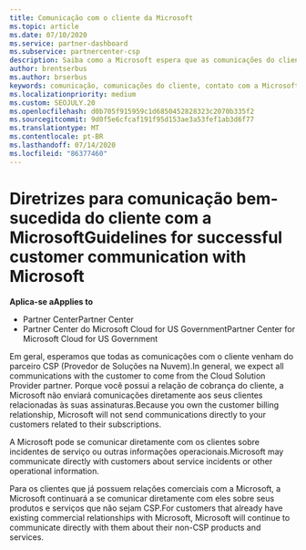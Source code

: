 ```yaml
---
title: Comunicação com o cliente da Microsoft
ms.topic: article
ms.date: 07/10/2020
ms.service: partner-dashboard
ms.subservice: partnercenter-csp
description: Saiba como a Microsoft espera que as comunicações do cliente ocorram entre clientes e parceiros no programa do provedor de soluções na nuvem.
author: brentserbus
ms.author: brserbus
keywords: comunicação, comunicações do cliente, contato com a Microsoft
ms.localizationpriority: medium
ms.custom: SEOJULY.20
ms.openlocfilehash: d0b705f915959c1d6850452828323c2070b335f2
ms.sourcegitcommit: 9d0f5e6cfcaf191f95d153ae3a53fef1ab3d6f77
ms.translationtype: MT
ms.contentlocale: pt-BR
ms.lasthandoff: 07/14/2020
ms.locfileid: "86377460"
---
```

# <a name="guidelines-for-successful-customer-communication-with-microsoft"></a><span data-ttu-id="9d0ec-104">Diretrizes para comunicação bem-sucedida do cliente com a Microsoft</span><span class="sxs-lookup"><span data-stu-id="9d0ec-104">Guidelines for successful customer communication with Microsoft</span></span>

<span data-ttu-id="9d0ec-105">**Aplica-se a**</span><span class="sxs-lookup"><span data-stu-id="9d0ec-105">**Applies to**</span></span>

-  <span data-ttu-id="9d0ec-106">Partner Center</span><span class="sxs-lookup"><span data-stu-id="9d0ec-106">Partner Center</span></span>
-  <span data-ttu-id="9d0ec-107">Partner Center do Microsoft Cloud for US Government</span><span class="sxs-lookup"><span data-stu-id="9d0ec-107">Partner Center for Microsoft Cloud for US Government</span></span>

<span data-ttu-id="9d0ec-108">Em geral, esperamos que todas as comunicações com o cliente venham do parceiro CSP (Provedor de Soluções na Nuvem).</span><span class="sxs-lookup"><span data-stu-id="9d0ec-108">In general, we expect all communications with the customer to come from the Cloud Solution Provider partner.</span></span> <span data-ttu-id="9d0ec-109">Porque você possui a relação de cobrança do cliente, a Microsoft não enviará comunicações diretamente aos seus clientes relacionadas às suas assinaturas.</span><span class="sxs-lookup"><span data-stu-id="9d0ec-109">Because you own the customer billing relationship, Microsoft will not send communications directly to your customers related to their subscriptions.</span></span>

<span data-ttu-id="9d0ec-110">A Microsoft pode se comunicar diretamente com os clientes sobre incidentes de serviço ou outras informações operacionais.</span><span class="sxs-lookup"><span data-stu-id="9d0ec-110">Microsoft may communicate directly with customers about service incidents or other operational information.</span></span>

<span data-ttu-id="9d0ec-111">Para os clientes que já possuem relações comerciais com a Microsoft, a Microsoft continuará a se comunicar diretamente com eles sobre seus produtos e serviços que não sejam CSP.</span><span class="sxs-lookup"><span data-stu-id="9d0ec-111">For customers that already have existing commercial relationships with Microsoft, Microsoft will continue to communicate directly with them about their non-CSP products and services.</span></span>
